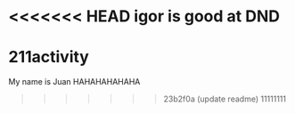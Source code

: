 <<<<<<< HEAD
igor is good at DND
=======
# 211activity
My name is Juan
HAHAHAHAHAHA
>>>>>>> 23b2f0a (update readme)
11111111
